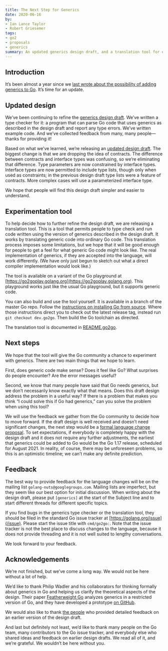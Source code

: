 ```yaml
---
title: The Next Step for Generics
date: 2020-06-16
by:
- Ian Lance Taylor
- Robert Griesemer
tags:
- go2
- proposals
- generics
summary: An updated generics design draft, and a translation tool for experimentation
---
```


## Introduction

It’s been almost a year since we [last wrote about the possibility of
adding generics to Go](https://blog.golang.org/why-generics).
It’s time for an update.

## Updated design

We’ve been continuing to refine the [generics design
draft](https://go.googlesource.com/proposal/+/refs/heads/master/design/go2draft-contracts.md).
We’ve written a type checker for it: a program that can parse Go code
that uses generics as described in the design draft and report any
type errors.
We’ve written example code.
And we’ve collected feedback from many, many people&mdash;thanks for
providing it!

Based on what we’ve learned, we’re releasing an [updated design
draft](https://go.googlesource.com/proposal/+/refs/heads/master/design/go2draft-type-parameters.md).
The biggest change is that we are dropping the idea of contracts.
The difference between contracts and interface types was confusing, so
we’re eliminating that difference.
Type parameters are now constrained by interface types.
Interface types are now permitted to include type lists, though only
when used as constraints; in the previous design draft type lists were
a feature of contracts.
More complex cases will use a parameterized interface type.

We hope that people will find this design draft simpler and easier to
understand.

## Experimentation tool

To help decide how to further refine the design draft, we are
releasing a translation tool.
This is a tool that permits people to type check and run code written
using the version of generics described in the design draft.
It works by translating generic code into ordinary Go code.
This translation process imposes some limitations, but we hope that it
will be good enough for people to get a feel for what generic Go code
might look like.
The real implementation of generics, if they are accepted into the
language, will work differently.
(We have only just begun to sketch out what a direct compiler
implementation would look like.)

The tool is available on a variant of the Go playground at
[https://go2goplay.golang.org](https://go2goplay.golang.org).
This playground works just like the usual Go playground, but it
supports generic code.

You can also build and use the tool yourself.
It is available in a branch of the master Go repo.
Follow the [instructions on installing Go from
source](/doc/install/source).
Where those instructions direct you to check out the latest release
tag, instead run `git checkout dev.go2go`.
Then build the Go toolchain as directed.

The translation tool is documented in
[README.go2go](https://go.googlesource.com/go/+/refs/heads/dev.go2go/README.go2go.md).

## Next steps

We hope that the tool will give the Go community a chance to
experiment with generics.
There are two main things that we hope to learn.

First, does generic code make sense?
Does it feel like Go?
What surprises do people encounter?
Are the error messages useful?

Second, we know that many people have said that Go needs generics, but
we don’t necessarily know exactly what that means.
Does this draft design address the problem in a useful way?
If there is a problem that makes you think “I could solve this if Go
had generics,” can you solve the problem when using this tool?

We will use the feedback we gather from the Go community to decide how
to move forward.
If the draft design is well received and doesn’t need significant
changes, the next step would be a [formal language change
proposal](/s/proposal).
To set expectations, if everybody is completely happy with the design
draft and it does not require any further adjustments, the earliest
that generics could be added to Go would be the Go 1.17 release,
scheduled for August 2021.
In reality, of course, there may be unforeseen problems, so this is an
optimistic timeline; we can’t make any definite prediction.

## Feedback

The best way to provide feedback for the language changes will be on
the mailing list `golang-nuts@googlegroups.com`.
Mailing lists are imperfect, but they seem like our best option for
initial discussion.
When writing about the design draft, please put `[generics]` at the
start of the Subject line and to start different threads for different
specific topics.

If you find bugs in the generics type checker or the translation tool,
they should be filed in the standard Go issue tracker at
[https://golang.org/issue](/issue).
Please start the issue title with `cmd/go2go:`.
Note that the issue tracker is not the best place to discuss changes
to the language, because it does not provide threading and it is not
well suited to lengthy conversations.

We look forward to your feedback.

## Acknowledgements

We’re not finished, but we’ve come a long way.
We would not be here without a lot of help.

We’d like to thank Philip Wadler and his collaborators for thinking
formally about generics in Go and helping us clarify the theoretical
aspects of the design.
Their paper [Featherweight Go](https://arxiv.org/abs/2005.11710)
analyzes generics in a restricted version of Go, and they have
developed a prototype [on GitHub](https://github.com/rhu1/fgg).

We would also like to thank [the
people](https://go.googlesource.com/proposal/+/refs/heads/master/design/go2draft-type-parameters.md#acknowledgements)
who provided detailed feedback on an earlier version of the design
draft.

And last but definitely not least, we’d like to thank many people on
the Go team, many contributors to the Go issue tracker, and everybody
else who shared ideas and feedback on earlier design drafts.
We read all of it, and we’re grateful.  We wouldn’t be here without
you.
